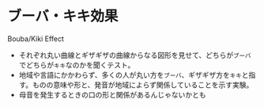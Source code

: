 # ブーバ・キキ効果

Bouba/Kiki Effect

- それぞれ丸い曲線とギザギザの曲線からなる図形を見せて、どちらが`ブーバ`でどちらが`キキ`なのかを聞くテスト。
- 地域や言語にかかわらず、多くの人が丸い方を`ブーバ`、ギザギザ方を`キキ`と指す。ものの意味や形と、発音が地域によらず関係していることを示す実験。
- 母音を発生するときの口の形と関係があるんじゃないかとも
